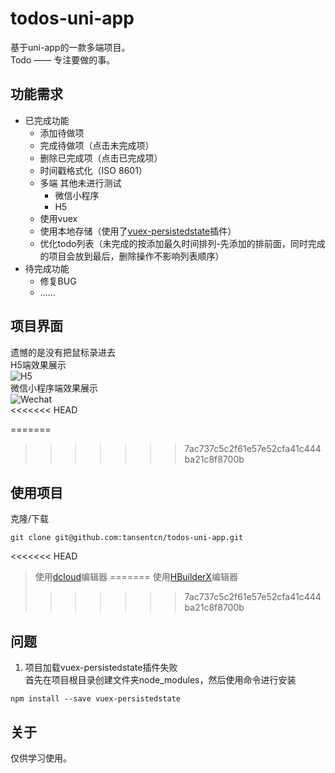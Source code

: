# todos-uni-app
基于uni-app的一款多端项目。  
Todo —— 专注要做的事。
## 功能需求
- 已完成功能
  - 添加待做项
  - 完成待做项（点击未完成项）
  - 删除已完成项（点击已完成项）
  - 时间戳格式化（ISO 8601）
  - 多端 其他未进行测试
    - 微信小程序
	- H5
  - 使用vuex
  - 使用本地存储（使用了[vuex-persistedstate](https://github.com/robinvdvleuten/vuex-persistedstate)插件）
  - 优化todo列表（未完成的按添加最久时间排列-先添加的排前面，同时完成的项目会放到最后，删除操作不影响列表顺序）
- 待完成功能
  - 修复BUG
  - ……

## 项目界面
遗憾的是没有把鼠标录进去  
H5端效果展示  
![H5](https://api.tansent.top/assets/todo-h5.gif)  
微信小程序端效果展示  
![Wechat](https://api.tansent.top/assets/todo-wechat.gif)  
<<<<<<< HEAD

=======
>>>>>>> 7ac737c5c2f61e57e52cfa41c444ba21c8f8700b
## 使用项目
克隆/下载
```git
git clone git@github.com:tansentcn/todos-uni-app.git
```

<<<<<<< HEAD

> 使用[dcloud](https://www.dcloud.io/)编辑器
=======
> 使用[HBuilderX](https://www.dcloud.io/hbuilderx.html)编辑器
>>>>>>> 7ac737c5c2f61e57e52cfa41c444ba21c8f8700b

## 问题
1. 项目加载vuex-persistedstate插件失败  
首先在项目根目录创建文件夹node_modules，然后使用命令进行安装
```node
npm install --save vuex-persistedstate
```

## 关于
仅供学习使用。
